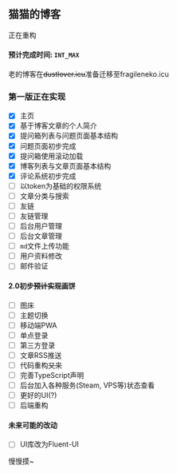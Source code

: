 ## 猫猫的博客

正在重构

#### 预计完成时间: `INT_MAX`

老的博客在~~dustlover.icu~~准备迁移至fragileneko.icu

### 第一版正在实现

- [x] 主页
- [x] 基于博客文章的个人简介
- [x] 提问箱列表与问题页面基本结构
- [x] 问题页面初步完成
- [x] 提问箱使用滚动加载
- [x] 博客列表与文章页面基本结构 
- [x] 评论系统初步完成
- [ ] 以token为基础的权限系统
- [ ] 文章分类与搜索
- [ ] 友链
- [ ] 友链管理
- [ ] 后台用户管理
- [ ] 后台文章管理
- [ ] `md`文件上传功能
- [ ] 用户资料修改
- [ ] 邮件验证

#### 2.0初步~~预计实现~~画饼

- [ ] 图床
- [ ] 主题切换
- [ ] 移动端PWA
- [ ] 单点登录
- [ ] 第三方登录
- [ ] 文章RSS推送
- [ ] 代码重构~~又来~~
- [ ] 完善TypeScript声明
- [ ] 后台加入各种服务(Steam, VPS等)状态查看
- [ ] 更好的UI(?)
- [ ] 后端重构

#### 未来可能的改动

- [ ] UI库改为Fluent-UI

慢慢摸~
